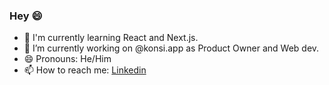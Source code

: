 ### Hey 😄

- 🌱 I'm currently learning React and Next.js.
- 🔭 I’m currently working on @konsi.app as Product Owner and Web dev.
- 😄 Pronouns: He/Him
- 📫 How to reach me: <a href="https://www.linkedin.com/in/gbrl-almeida/">Linkedin</a>



<!--
**gbrl-almeida/gbrl-almeida** is a ✨ _special_ ✨ repository because its `README.md` (this file) appears on your GitHub profile.

Here are some ideas to get you started:

- 🔭 I’m currently working on ...
- 🌱 I’m currently learning ...
- 👯 I’m looking to collaborate on ...
- 🤔 I’m looking for help with ...
- 💬 Ask me about ...
- 📫 How to reach me: ...
- 😄 Pronouns: ...
- ⚡ Fun fact: ...
-->
